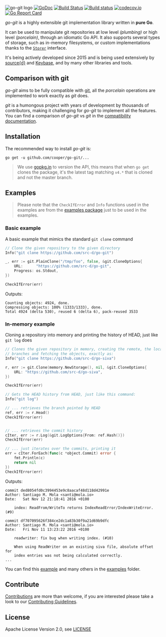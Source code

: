 ![go-git logo](https://cdn.rawgit.com/src-d/artwork/02036484/go-git/files/go-git-github-readme-header.png)
[![GoDoc](https://godoc.org/github.com/cooper/go-git?status.svg)](https://godoc.org/github.com/src-d/go-git) [![Build Status](https://travis-ci.org/src-d/go-git.svg)](https://travis-ci.org/src-d/go-git) [![Build status](https://ci.appveyor.com/api/projects/status/nyidskwifo4py6ub?svg=true)](https://ci.appveyor.com/project/mcuadros/go-git) [![codecov.io](https://codecov.io/github/src-d/go-git/coverage.svg)](https://codecov.io/github/src-d/go-git) [![Go Report Card](https://goreportcard.com/badge/github.com/src-d/go-git)](https://goreportcard.com/report/github.com/src-d/go-git)

*go-git* is a highly extensible git implementation library written in **pure Go**.

It can be used to manipulate git repositories at low level *(plumbing)* or high level *(porcelain)*, through an idiomatic Go API. It also supports several types of storage, such as in-memory filesystems, or custom implementations thanks to the [`Storer`](https://godoc.org/github.com/cooper/go-git/plumbing/storer) interface.

It's being actively developed since 2015 and is being used extensively by [source{d}](https://sourced.tech/) and [Keybase](https://keybase.io/blog/encrypted-git-for-everyone), and by many other libraries and tools.

Comparison with git
-------------------

*go-git* aims to be fully compatible with [git](https://github.com/git/git), all the *porcelain* operations are implemented to work exactly as *git* does.

*git* is a humongous project with years of development by thousands of contributors, making it challenging for *go-git* to implement all the features. You can find a comparison of *go-git* vs *git* in the [compatibility documentation](COMPATIBILITY.md).


Installation
------------

The recommended way to install *go-git* is:

```
go get -u github.com/cooper/go-git/...
```

> We use [gopkg.in](http://labix.org/gopkg.in) to version the API, this means that when `go get` clones the package, it's the latest tag matching `v4.*` that is cloned and not the master branch.

Examples
--------

> Please note that the `CheckIfError` and `Info` functions  used in the examples are from the [examples package](https://github.com/src-d/go-git/blob/master/_examples/common.go#L17) just to be used in the examples.


### Basic example

A basic example that mimics the standard `git clone` command

```go
// Clone the given repository to the given directory
Info("git clone https://github.com/src-d/go-git")

_, err := git.PlainClone("/tmp/foo", false, &git.CloneOptions{
    URL:      "https://github.com/src-d/go-git",
    Progress: os.Stdout,
})

CheckIfError(err)
```

Outputs:
```
Counting objects: 4924, done.
Compressing objects: 100% (1333/1333), done.
Total 4924 (delta 530), reused 6 (delta 6), pack-reused 3533
```

### In-memory example

Cloning a repository into memory and printing the history of HEAD, just like `git log` does


```go
// Clones the given repository in memory, creating the remote, the local
// branches and fetching the objects, exactly as:
Info("git clone https://github.com/src-d/go-siva")

r, err := git.Clone(memory.NewStorage(), nil, &git.CloneOptions{
    URL: "https://github.com/src-d/go-siva",
})

CheckIfError(err)

// Gets the HEAD history from HEAD, just like this command:
Info("git log")

// ... retrieves the branch pointed by HEAD
ref, err := r.Head()
CheckIfError(err)


// ... retrieves the commit history
cIter, err := r.Log(&git.LogOptions{From: ref.Hash()})
CheckIfError(err)

// ... just iterates over the commits, printing it
err = cIter.ForEach(func(c *object.Commit) error {
	fmt.Println(c)
	return nil
})
CheckIfError(err)
```

Outputs:
```
commit ded8054fd0c3994453e9c8aacaf48d118d42991e
Author: Santiago M. Mola <santi@mola.io>
Date:   Sat Nov 12 21:18:41 2016 +0100

    index: ReadFrom/WriteTo returns IndexReadError/IndexWriteError. (#9)

commit df707095626f384ce2dc1a83b30f9a21d69b9dfc
Author: Santiago M. Mola <santi@mola.io>
Date:   Fri Nov 11 13:23:22 2016 +0100

    readwriter: fix bug when writing index. (#10)

    When using ReadWriter on an existing siva file, absolute offset for
    index entries was not being calculated correctly.
...
```

You can find this [example](_examples/log/main.go) and many others in the [examples](_examples) folder.

Contribute
----------

[Contributions](https://github.com/src-d/go-git/issues?q=is%3Aissue+is%3Aopen+label%3A%22help+wanted%22) are more than welcome, if you are interested please take a look to
our [Contributing Guidelines](CONTRIBUTING.md).

License
-------
Apache License Version 2.0, see [LICENSE](LICENSE)
